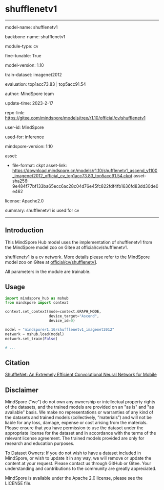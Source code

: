 # shufflenetv1

---

model-name: shufflenetv1

backbone-name: shufflenetv1

module-type: cv

fine-tunable: True

model-version: 1.10

train-dataset: imagenet2012

evaluation: top1acc73.83 | top5acc91.54

author: MindSpore team

update-time: 2023-2-17

repo-link: <https://gitee.com/mindspore/models/tree/r1.10/official/cv/shufflenetv1>

user-id: MindSpore

used-for: inference

mindspore-version: 1.10

asset:

-
    file-format: ckpt
    asset-link: <https://download.mindspore.cn/models/r1.10/shufflenetv1_ascend_v1100_imagenet2012_official_cv_top1acc73.83_top5acc91.54.ckpt>
    asset-sha256: 9e484f77bf133ba65ecc6ac28c04d76e45fc822fdf4fb1636fd83dd30de0e462

license: Apache2.0

summary: shufflenetv1 is used for cv

---

## Introduction

This MindSpore Hub model uses the implementation of shufflenetv1 from the MindSpore model zoo on Gitee at official/cv/shufflenetv1.

shufflenetv1 is a cv network. More details please refer to the MindSpore model zoo on Gitee at [official/cv/shufflenetv1](https://gitee.com/mindspore/models/blob/r1.10/official/cv/shufflenetv1/README_CN.md).

All parameters in the module are trainable.

## Usage

```python
import mindspore_hub as mshub
from mindspore import context

context.set_context(mode=context.GRAPH_MODE,
                    device_target="Ascend",
                    device_id=0)

model = "mindspore/1.10/shufflenetv1_imagenet2012"
network = mshub.load(model)
network.set_train(False)

# ...
```

## Citation

[ShuffleNet: An Extremely Efficient Convolutional Neural Network for Mobile](https://arxiv.org/pdf/1707.01083.pdf)

## Disclaimer

MindSpore ("we") do not own any ownership or intellectual property rights of the datasets, and the trained models are provided on an "as is" and "as available" basis. We make no representations or warranties of any kind of the datasets and trained models (collectively, “materials”) and will not be liable for any loss, damage, expense or cost arising from the materials. Please ensure that you have permission to use the dataset under the appropriate license for the dataset and in accordance with the terms of the relevant license agreement. The trained models provided are only for research and education purposes.

To Dataset Owners: If you do not wish to have a dataset included in MindSpore, or wish to update it in any way, we will remove or update the content at your request. Please contact us through GitHub or Gitee. Your understanding and contributions to the community are greatly appreciated.

MindSpore is available under the Apache 2.0 license, please see the LICENSE file.
